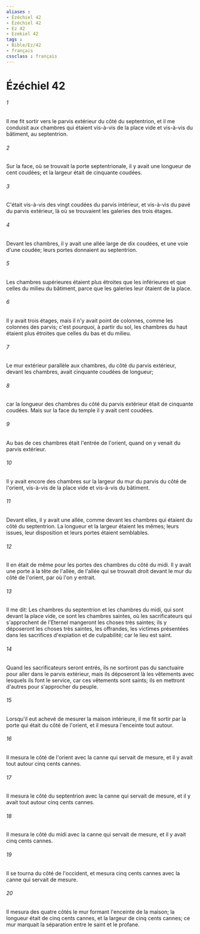 ```yaml
---
aliases : 
- Ézéchiel 42
- Ézéchiel 42
- Ez 42
- Ezekiel 42
tags : 
- Bible/Ez/42
- français
cssclass : français
---
```


# Ézéchiel 42

###### 1
Il me fit sortir vers le parvis extérieur du côté du septentrion, et il me conduisit aux chambres qui étaient vis-à-vis de la place vide et vis-à-vis du bâtiment, au septentrion.
###### 2
Sur la face, où se trouvait la porte septentrionale, il y avait une longueur de cent coudées; et la largeur était de cinquante coudées.
###### 3
C'était vis-à-vis des vingt coudées du parvis intérieur, et vis-à-vis du pavé du parvis extérieur, là où se trouvaient les galeries des trois étages.
###### 4
Devant les chambres, il y avait une allée large de dix coudées, et une voie d'une coudée; leurs portes donnaient au septentrion.
###### 5
Les chambres supérieures étaient plus étroites que les inférieures et que celles du milieu du bâtiment, parce que les galeries leur ôtaient de la place.
###### 6
Il y avait trois étages, mais il n'y avait point de colonnes, comme les colonnes des parvis; c'est pourquoi, à partir du sol, les chambres du haut étaient plus étroites que celles du bas et du milieu.
###### 7
Le mur extérieur parallèle aux chambres, du côté du parvis extérieur, devant les chambres, avait cinquante coudées de longueur;
###### 8
car la longueur des chambres du côté du parvis extérieur était de cinquante coudées. Mais sur la face du temple il y avait cent coudées.
###### 9
Au bas de ces chambres était l'entrée de l'orient, quand on y venait du parvis extérieur.
###### 10
Il y avait encore des chambres sur la largeur du mur du parvis du côté de l'orient, vis-à-vis de la place vide et vis-à-vis du bâtiment.
###### 11
Devant elles, il y avait une allée, comme devant les chambres qui étaient du côté du septentrion. La longueur et la largeur étaient les mêmes; leurs issues, leur disposition et leurs portes étaient semblables.
###### 12
Il en était de même pour les portes des chambres du côté du midi. Il y avait une porte à la tête de l'allée, de l'allée qui se trouvait droit devant le mur du côté de l'orient, par où l'on y entrait.
###### 13
Il me dit: Les chambres du septentrion et les chambres du midi, qui sont devant la place vide, ce sont les chambres saintes, où les sacrificateurs qui s'approchent de l'Eternel mangeront les choses très saintes; ils y déposeront les choses très saintes, les offrandes, les victimes présentées dans les sacrifices d'expiation et de culpabilité; car le lieu est saint.
###### 14
Quand les sacrificateurs seront entrés, ils ne sortiront pas du sanctuaire pour aller dans le parvis extérieur, mais ils déposeront là les vêtements avec lesquels ils font le service, car ces vêtements sont saints; ils en mettront d'autres pour s'approcher du peuple.
###### 15
Lorsqu'il eut achevé de mesurer la maison intérieure, il me fit sortir par la porte qui était du côté de l'orient, et il mesura l'enceinte tout autour.
###### 16
Il mesura le côté de l'orient avec la canne qui servait de mesure, et il y avait tout autour cinq cents cannes.
###### 17
Il mesura le côté du septentrion avec la canne qui servait de mesure, et il y avait tout autour cinq cents cannes.
###### 18
Il mesura le côté du midi avec la canne qui servait de mesure, et il y avait cinq cents cannes.
###### 19
Il se tourna du côté de l'occident, et mesura cinq cents cannes avec la canne qui servait de mesure.
###### 20
Il mesura des quatre côtés le mur formant l'enceinte de la maison; la longueur était de cinq cents cannes, et la largeur de cinq cents cannes; ce mur marquait la séparation entre le saint et le profane.
